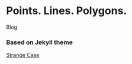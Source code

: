 # Points. Lines. Polygons.

Blog

### Based on Jekyll theme 

[Strange Case](http://thephuse.github.io/strange_case/)

